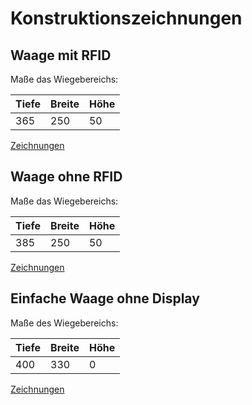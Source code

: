 # Konstruktionszeichnungen

## Waage mit RFID

Maße das Wiegebereichs: 

Tiefe | Breite | Höhe
--------|----|---
365 | 250 | 50 

[Zeichnungen](Zeichnungen%20Schale%20365x250x50mm%20RFID.pdf)

## Waage ohne RFID

Maße das Wiegebereichs: 

Tiefe | Breite | Höhe
--------|----|---
385 | 250 | 50 

[Zeichnungen](Zeichnungen%20Schale%20385x250x50mm.pdf)

## Einfache Waage ohne Display

Maße des Wiegebereichs:

Tiefe | Breite | Höhe
--------|----|---
400 | 330 | 0

[Zeichnungen](Zeichnungen%20Einfache%20Waage%20330x400.pdf)
